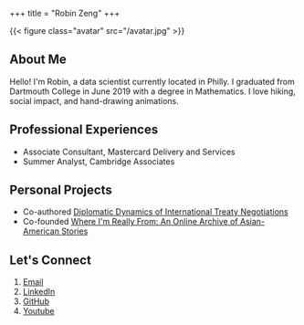 +++
title = "Robin Zeng"
+++

{{< figure class="avatar" src="/avatar.jpg" >}}

## About Me

Hello! I'm Robin, a data scientist currently located in Philly. I graduated from Dartmouth College in June 2019 with a degree in Mathematics. I love hiking, social impact, and hand-drawing animations. 

## Professional Experiences

* Associate Consultant, Mastercard Delivery and Services
* Summer Analyst, Cambridge Associates

## Personal Projects

* Co-authored [Diplomatic Dynamics of International Treaty Negotiations](https://journals.calstate.edu/pump/article/view/1920/2044)
* Co-founded [Where I'm Really From: An Online Archive of Asian-American Stories](whereimreallyfrom.com)

## Let's Connect

1. [Email](mailto:robinzeng1@gmail.com)
2. [LinkedIn](https://www.linkedin.com/in/robinzeng1/)
3. [GitHub](https://github.com/robinzng)
4. [Youtube](#)
